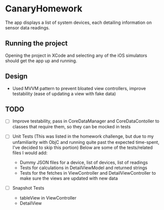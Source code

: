 # CanaryHomework
The app displays a list of system devices, each detailing information on sensor data readings.

## Running the project
Opening the project in XCode and selecting any of the iOS simulators should get the app up and running. 

## Design
- Used MVVM pattern to prevent bloated view controllers, improve testability (ease of updating a view with fake data) 

## TODO
- [ ]  Improve testability, pass in CoreDataManager and CoreDataContoller to classes that require them, so they can be mocked in tests
- [ ] Unit Tests (This was listed in the homework challenge, but due to my unfamiliarity with ObjC and running quite past the expected time-spent, I've decided to skip this portion) Below are some of the tests/related files I would add:
    - Dummy JSON files for a device, list of devices, list of readings
    - Tests for calculations in DetailViewModel and returned strings
    - Tests for the fetches in ViewController and DetailViewController to make sure the views are updated with new data

- [ ]  Snapshot Tests
    - tableView in ViewController
    - DetailView

        
